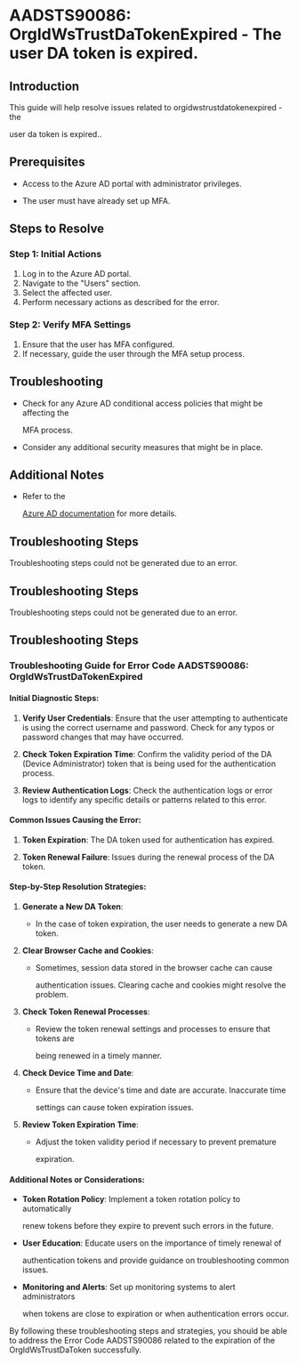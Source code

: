 # AADSTS90086: OrgIdWsTrustDaTokenExpired - The user DA token is expired.


## Introduction

This guide will help resolve issues related to orgidwstrustdatokenexpired - the

user da token is expired..


## Prerequisites


* Access to the Azure AD portal with administrator privileges.

* The user must have already set up MFA.


## Steps to Resolve


### Step 1: Initial Actions

1. Log in to the Azure AD portal.
2. Navigate to the "Users" section.
3. Select the affected user.
4. Perform necessary actions as described for the error.


### Step 2: Verify MFA Settings

1. Ensure that the user has MFA configured.
2. If necessary, guide the user through the MFA setup process.


## Troubleshooting


* Check for any Azure AD conditional access policies that might be affecting the

  MFA process.

* Consider any additional security measures that might be in place.


## Additional Notes


* Refer to the

  [Azure AD 
documentation](https://learn.microsoft.com/en-us/azure/active-directory/)
  for more details.


## Troubleshooting Steps

Troubleshooting steps could not be generated due to an error.


## Troubleshooting Steps

Troubleshooting steps could not be generated due to an error.


## Troubleshooting Steps


### Troubleshooting Guide for Error Code AADSTS90086: OrgIdWsTrustDaTokenExpired


#### Initial Diagnostic Steps:

1. **Verify User Credentials**: Ensure that the user attempting to authenticate
   is using the correct username and password. Check for any typos or password
   changes that may have occurred.

2. **Check Token Expiration Time**: Confirm the validity period of the DA
   (Device Administrator) token that is being used for the authentication
   process.

3. **Review Authentication Logs**: Check the authentication logs or error logs
   to identify any specific details or patterns related to this error.


#### Common Issues Causing the Error:

1. **Token Expiration**: The DA token used for authentication has expired.

2. **Token Renewal Failure**: Issues during the renewal process of the DA token.


#### Step-by-Step Resolution Strategies:

1. **Generate a New DA Token**:
   * In the case of token expiration, the user needs to generate a new DA token.

2. **Clear Browser Cache and Cookies**:

   * Sometimes, session data stored in the browser cache can cause

     authentication issues. Clearing cache and cookies might resolve the
     problem.

3. **Check Token Renewal Processes**:

   * Review the token renewal settings and processes to ensure that tokens are

     being renewed in a timely manner.

4. **Check Device Time and Date**:

   * Ensure that the device's time and date are accurate. Inaccurate time

     settings can cause token expiration issues.

5. **Review Token Expiration Time**:
   * Adjust the token validity period if necessary to prevent premature

     expiration.


#### Additional Notes or Considerations:


* **Token Rotation Policy**: Implement a token rotation policy to automatically

  renew tokens before they expire to prevent such errors in the future.


* **User Education**: Educate users on the importance of timely renewal of

  authentication tokens and provide guidance on troubleshooting common issues.


* **Monitoring and Alerts**: Set up monitoring systems to alert administrators

  when tokens are close to expiration or when authentication errors occur.

By following these troubleshooting steps and strategies, you should be able to
address the Error Code AADSTS90086 related to the expiration of the
OrgIdWsTrustDaToken successfully.